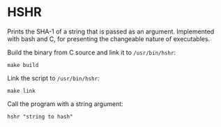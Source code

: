 # HSHR

Prints the SHA-1 of a string that is passed as an argument. Implemented with bash and C, for presenting the changeable nature of executables.

Build the binary from C source and link it to `/usr/bin/hshr`:

```
make build
```

Link the script to `/usr/bin/hshr`:

```
make link
```

Call the program with a string argument:

```
hshr "string to hash"
```
